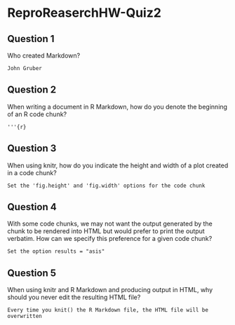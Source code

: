 # ReproReaserchHW-Quiz2
## Question 1
Who created Markdown?

`John Gruber`
## Question 2
When writing a document in R Markdown, how do you denote the beginning of an R code chunk?

`'''{r}`
## Question 3
When using knitr, how do you indicate the height and width of a plot created in a code chunk?

`Set the 'fig.height' and 'fig.width' options for the code chunk`
## Question 4
With some code chunks, we may not want the output generated by the chunk to be rendered into HTML but would prefer to print the output verbatim. How can we specify this preference for a given code chunk?

`Set the option results = "asis"`
## Question 5
When using knitr and R Markdown and producing output in HTML, why should you never edit the resulting HTML file?

`Every time you knit() the R Markdown file, the HTML file will be overwritten`
